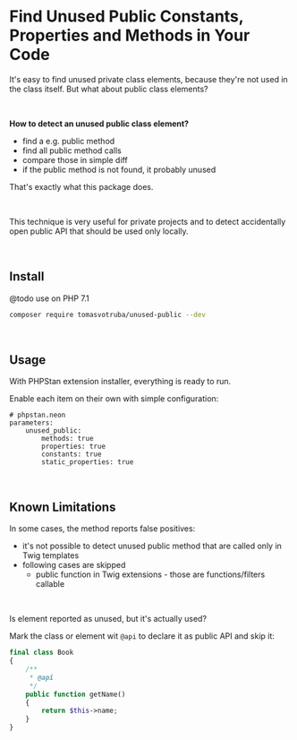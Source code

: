 # Find Unused Public Constants, Properties and Methods in Your Code

It's easy to find unused private class elements, because they're not used in the class itself. But what about public class elements?

<br>

**How to detect an unused public class element?**

* find a e.g. public method
* find all public method calls
* compare those in simple diff
* if the public method is not found, it probably unused

That's exactly what this package does.

<br>

This technique is very useful for private projects and to detect accidentally open public API that should be used only locally.

<br>

## Install

@todo use on PHP 7.1

```bash
composer require tomasvotruba/unused-public --dev
```

<br>

## Usage

With PHPStan extension installer, everything is ready to run.

Enable each item on their own with simple configuration:

```neon
# phpstan.neon
parameters:
    unused_public:
        methods: true
        properties: true
        constants: true
        static_properties: true
```

<br>

## Known Limitations

In some cases, the method reports false positives:

* it's not possible to detect unused public method that are called only in Twig templates
* following cases are skipped
    * public function in Twig extensions - those are functions/filters callable

<br>

Is element reported as unused, but it's actually used?

Mark the class or element wit `@api` to declare it as public API and skip it:

```php
final class Book
{
    /**
     * @api
     */
    public function getName()
    {
        return $this->name;
    }
}
```
